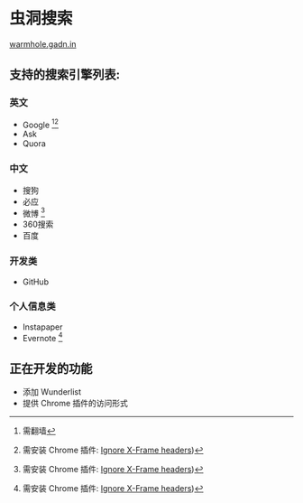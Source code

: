 # 虫洞搜索

[warmhole.gadn.in]()


## 支持的搜索引擎列表:

### 英文
- Google [^1][^2]
- Ask
- Quora

### 中文
- 搜狗
- 必应
- 微博 [^2]
- 360搜索
- 百度

### 开发类
- GitHub

### 个人信息类
- Instapaper
- Evernote [^2]

[^1]: 需翻墙
[^2]: 需安装 Chrome 插件: [Ignore X-Frame headers](https://chrome.google.com/webstore/detail/ignore-x-frame-headers/gleekbfjekiniecknbkamfmkohkpodhe))


## 正在开发的功能
- 添加 Wunderlist
- 提供 Chrome 插件的访问形式